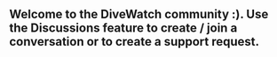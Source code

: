 ## Welcome to the DiveWatch community :). Use the Discussions feature to create / join a conversation or to create a support request.
